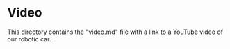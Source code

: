 
Video
====

This directory contains the "video.md" file with a link to a YouTube video of our robotic car.
